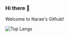 ### Hi there 👋

Welcome to Narae's Github!

![Top Langs](https://github-readme-stats.vercel.app/api/top-langs/?username=naraeleee&exclude_repo=UTimetable)

<!--
**naraeleee/naraeleee** is a ✨ _special_ ✨ repository because its `README.md` (this file) appears on your GitHub profile.

Here are some ideas to get you started:

- 🔭 I’m currently working on ...
- 🌱 I’m currently learning ...
- 👯 I’m looking to collaborate on ...
- 🤔 I’m looking for help with ...
- 💬 Ask me about ...
- 📫 How to reach me: ...
- 😄 Pronouns: ...
- ⚡ Fun fact: ...
-->
